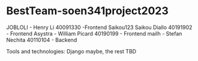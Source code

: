 # BestTeam-soen341project2023

JOBLOLI - Henry Li 40091330 -Frontend
Saikou123 Saikou Diallo 40191902 - Frontend
Asystra - William Picard 40190199 - Frontend
mailh - Stefan Nechita 40110104 - Backend

Tools and technologies: Django maybe, the rest TBD
